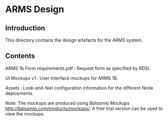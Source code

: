 ARMS Design
===========

Introduction
------------

This directory contains the design artefacts for the ARMS system.

Contents
--------

ARMS 1b Form requirements.pdf
: Request form as specified by RDSI.

UI Mockups v1
: User interface mockups for ARMS 1B.

Assets
: Look-and-feel configuration information for the different Node deployments.


Note: The mockups are produced using _Balsamiq Mockups_
  <http://balsamiq.com/products/mockups/>. A free trial version can be
  used to view the mockups.